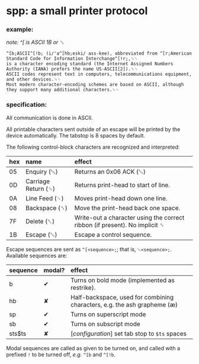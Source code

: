 # spp: a small printer protocol

### example:
*note: ^[ is ASCII 1B or ␛*
```
^[b;ASCII^[!b; (i/'a^[hb;eski/ ass-kee), abbreviated from ^[r;American Standard Code for Information Interchange^[!r;,␍␊
is a character encoding standard (the Internet Assigned Numbers Authority (IANA) prefers the name US-ASCII[2]).␍␊
ASCII codes represent text in computers, telecommunications equipment, and other devices.␍␊
Most modern character-encoding schemes are based on ASCII, although they support many additional characters.␍␊
```

### specification:
All communication is done in ASCII.

All printable characters sent outside of an escape will be printed by the device automatically.
The tabstop is 8 spaces by default.

The following control-block characters are recognized and interpreted:

| hex | name                | effect                                                                      |
| :-- | :------------------ | :-------------------------------------------------------------------------- |
| 05  | Enquiry (␅)         | Returns an 0x06 ACK (␆)                                                     |
| 0D  | Carriage Return (␍) | Returns print-head to start of line.                                        |
| 0A  | Line Feed (␊)       | Moves print-head down one line.                                             |
| 08  | Backspace (␈)       | Move the print-head back one space.                                         |
| 7F  | Delete (␡)          | Write-out a character using the correct ribbon (if present). No implicit ␈  |
| 1B  | Escape (␛)          | Escape a control sequence.                                                  |

Escape sequences are sent as `^[<sequence>;`; that is, `␛<sequence>;`.
Available sequences are:

| sequence      | modal? | effect                                                                                  |
| :------------ | ------ | :-------------------------------------------------------------------------------------- |
| b             | ✔      | Turns on bold mode (implemented as restrike).                                           |
| hb            | ✘      | Half-backspace, used for combining characters, e.g. the ash grapheme (æ)                |
| sp            | ✔      | Turns on superscript mode                                                               |
| sb            | ✔      | Turns on subscript mode                                                                 |
| sts$ts        | ✘      | [*configuration*] set tab stop to `$ts` spaces                                          |

Modal sequences are called as given to be turned on, and called with a prefixed `!` to be turned off, *e.g.* `^[b` and `^[!b`.